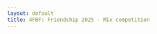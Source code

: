 ```yaml
---
layout: default
title: 4FBF: Friendship 2025 - Mix competition
---
```


<div id="ff-compose"></div>
<script async defer src="https://formfacade.com/include/116750935529585315495/form/1FAIpQLSdDiK6oSDojGhLfULFWhIxKTFBCKsjkQNinuuUxfORsz2VKQw/classic.js?div=ff-compose"></script>
